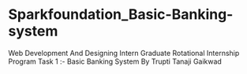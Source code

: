 # Sparkfoundation_Basic-Banking-system
Web Development And Designing Intern  Graduate Rotational Internship Program Task 1 :- Basic Banking System By Trupti Tanaji Gaikwad 
